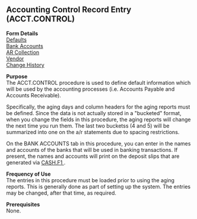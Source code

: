 ##  Accounting Control Record Entry (ACCT.CONTROL)

<PageHeader />

**Form Details**  
[ Defaults ](../../AP-OVERVIEW/AP-ENTRY/ACCT-CONTROL/ACCT-CONTROL-1/README.md)   
[ Bank Accounts ](../../AP-OVERVIEW/AP-ENTRY/ACCT-CONTROL/ACCT-CONTROL-2/README.md)   
[ AR Collection ](../../AP-OVERVIEW/AP-ENTRY/ACCT-CONTROL/ACCT-CONTROL-3/README.md)   
[ Vendor ](../../AP-OVERVIEW/AP-ENTRY/ACCT-CONTROL/ACCT-CONTROL-4/README.md)   
[ Change History ](../../AP-OVERVIEW/AP-ENTRY/ACCT-CONTROL/ACCT-CONTROL-5/README.md)   

**Purpose**  
The ACCT.CONTROL procedure is used to define default information which will be
used by the accounting processes (i.e. Accounts Payable and Accounts
Receivable).  
  
Specifically, the aging days and column headers for the aging reports must be
defined. Since the data is not actually stored in a "bucketed" format, when
you change the fields in this procedure, the aging reports will change the
next time you run them. The last two bucketss (4 and 5) will be summarized
into one on the a/r statements due to spacing restrictions.  
  
On the BANK ACCOUNTS tab in this procedure, you can enter in the names and accounts of the banks that will be used in banking transactions. If present, the names and accounts will print on the deposit slips that are generated via [ CASH.F1 ](../../AR-OVERVIEW/AR-REPORT/CASH-F1/README.md) . 

**Frequency of Use**  
The entries in this procedure must be loaded prior to using the aging reports.
This is generally done as part of setting up the system. The entries may be
changed, after that time, as required.

**Prerequisites**  
None.

<badge text= "Version 8.10.57" vertical="middle" />

<PageFooter />
